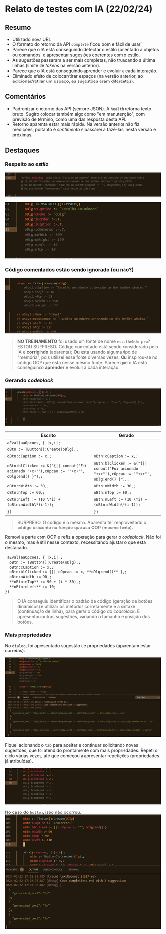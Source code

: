 # Relato de testes com IA (22/02/24)

## Resumo

- Utilizado nova [URL](https://advpl.ds.dta.totvs.ai)
- O formato do retorno da API ``complete`` ficou bom e fácil de usar`
- Parece que o IA está conseguindo detectar o estilo (orientado a objetos ou comandos) e apresentar sugestões coerentes com o estilo.
- As sugestões passaram a ser mais completas, não truncando a última linhas (limite de _tokens_ na versão anterior).
- Parece que o IA está conseguindo aprender e evoluir a cada interação.
- Eliminado efeito de colocar/tirar espaços (na versão anterior, ao adicionar/retirar um espaço, as sugestões eram diferentes).

## Comentários

- Padronizar o retorno das API (sempre JSON). A ``health`` retorna texto bruto.
  Sugiro colocar também algo como "em manutenção", com previsão de término, como uma das resposta desta API.
- Retorno aparenta estar mais rápido.
  Na versão anterior não fiz medições, portanto é _sentimento_ e passarei a fazê-las, nesta versão e próximas.

## Destaques

### Respeito ao _estilo_

![Estilo command](estilo-command.png)

![Estilo OOP](estilo-oop.png)

### Código comentados estão sendo ignorado (ou não?)

![Código comentado](codigo-comentado.png)

> **NO TREINAMENTO** foi usado um fonte de nome ``escolheNUm.prw``?
> ESTOU SURPRESO:
> Código comentado está sendo considerado pelo IA e **corrigindo** (aparenta);
> **Ou** está usando alguma tipo de "memória", pois utilizei esse fonte diversas vezes;
> **Ou** inspirou-se no código OOP que esta nesse mesmo fonte.
> Parece que o IA está conseguindo **aprender** e evoluir a cada interação.

### Gerando _codeblock_

![Sugestão _codeBlock](codeblock.png)

| Escrito | Gerado |
| ------- | ------ |
|``aEval(aaOpcoes, { \|x,i\|;``| |
|  ``oBtn := TButton():Create(oDlg),;``| |
|  ``oBtn:cCaption := x,;``| ``oBtn:cCaption := x,;`` |
|  ``oBtn:blClicked := &("{\|\| conout('Foi acionado "+x+"'),cOpcao := '"+x+"', oDlg:end() }"),;`` |   ``oBtn:blClicked := &("{\|\| conout('Foi acionado "+x+"'),cOpcao := '"+x+"', oDlg:end() }"),;`` |
|  ``oBtn:nWidth := 30,;`` | ``oBtn:nWidth := 30,;`` |
|  ``oBtn:nTop := 60,;`` | ``oBtn:nTop := 60,;`` |
|  ``oBtn:nLeft := (10 \*i) + (oBtn:nWidth\*(i-1));`` | ``oBtn:nLeft := (10 \*i) + (oBtn:nWidth\*(i-1));`` |
|  ``})`` | ``})`` |

> SURPRESO: O código é o mesmo. Aparenta ter reaproveitado o código existente na função que usa OOP (mesmo fonte).

Removi a parte com OOP e refiz a operação para gerar o _codeblock_. Não foi o mesmo, mas é útil nesse contexto, necessitando ajustar o que esta destacado.

```code
 aEval(aaOpcoes, { |x,i| ;
  oBtn := TButton():Create(oDlg),;
  oBtn:cCaption := x,;
  oBtn:blClicked := {|| cOpcao := x, **oDlg:end()** },;
  oBtn:nWidth := 90,;
  **oBtn:nTop** := 90 + (i * 30),;
  **oBtn:nLeft** := 10;
})
```

> O IA conseguiu identificar o padrão de código (geração de botões dinâmicos) e utilizar os métodos corretamente e a sintaxe (continuação de linha), para gerar o código do _codeblock_.
> E apresentou outras sugestões, variando o tamanho e posição dos botões.

### Mais propriedades

No ``dialog``, foi apresentado sugestão de propriedades (aparentam estar corretas).

![Sugestão dialog](sugestao-dialog.png)

Fiquei acionando o ``tab`` para aceitar e continuar solicitando novas sugestões, que foi atendido prontamente com mais propriedades. Repeti o ciclo várias vezes, até que começou a apresentar repetições (propriedades já atribuídas).

![Repetição de sugestões](sugestao-repeticao.png)

No caso do ``button``, isso não ocorreu.
![Sugestão button](sugestao-button.png)
